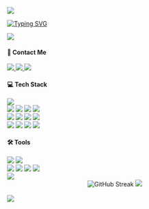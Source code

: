 <img src="https://capsule-render.vercel.app/api?type=rect&color=a8dfd6&height=50&section=header" />

<!-- 헤더 -->
<a href="https://git.io/typing-svg"><img src="https://readme-typing-svg.demolab.com?font=Fira+Code&weight=500&pause=1000&color=00A9AD&repeat=false&random=false&width=435&height=30&center=true&vCenter=true&lines=Front-End+Engineer%2C+Ayoung+Kim" alt="Typing SVG" /></a>

<img src="https://capsule-render.vercel.app/api?type=rect&color=f1faf8&height=3&section=header" />

<!-- 링크 -->
#### 💬 Contact Me
<a href="https://kimaydev.notion.site/kimaydev/FE-7a53f9f631f146c88c39413cd175a9d0" target="_blank">  
  <img src="https://img.shields.io/badge/Notion-black?style=for-the-badge&logo=Notion&logoColor=white">
</a>
<a href="mailto:kimaydev@gmail.com">
  <img src="https://img.shields.io/badge/gmail-EA4335?style=for-the-badge&logo=Gmail&logoColor=fff"/>
</a>
<a href="https://open.kakao.com/o/sAhCWDrf" target="_blank">
  <img src="https://img.shields.io/badge/KakaoTalk-FFCD00?style=for-the-badge&logo=KakaoTalk&logoColor=000"/>
</a>

<!-- 기술스택 -->
#### 💻 Tech Stack
<div>
  <img src="https://img.shields.io/badge/HTML5-E34F26?style=for-the-badge&logo=html5&logoColor=fff"/>
  <br/>
  <img src="https://img.shields.io/badge/CSS3-1572B6?style=for-the-badge&logo=css3&logoColor=fff"/>
  <img src="https://img.shields.io/badge/SASS-CC6699?style=for-the-badge&logo=sass&logoColor=fff"/>
  <img src="https://img.shields.io/badge/styled--components-DB7093?style=for-the-badge&logo=styledcomponents&logoColor=fff"/>
  <img src="https://img.shields.io/badge/Ant%20Design-0170FE?style=for-the-badge&logo=antdesign&logoColor=fff"/>
  <br/>
  <img src="https://img.shields.io/badge/JavaScript-F7DF1E?style=for-the-badge&logo=javascript&logoColor=fff"/>
  <img src="https://img.shields.io/badge/TypeScript-3178C6?style=for-the-badge&logo=typescript&logoColor=fff"/>
  <img src="https://img.shields.io/badge/React-20232A?style=for-the-badge&logo=react&logoColor=61DAFB"/>
  <img src="https://img.shields.io/badge/Next.js-000?logo=nextdotjs&logoColor=fff&style=for-the-badge"/>
  <br/>
  <img src="https://img.shields.io/badge/Axios-5A29E4?style=for-the-badge&logo=axios&logoColor=fff"/>
  <img src="https://img.shields.io/badge/tanstack%20query-FF4154?style=for-the-badge&logo=reactquery&logoColor=fff"/>
  <img src="https://img.shields.io/badge/recoil-3578E5?style=for-the-badge&logo=recoil&logoColor=fff"/>
  <img src="https://img.shields.io/badge/zustand-a56953?style=for-the-badge"/>
</div>

#### 🛠 Tools
<div>
  <img src="https://img.shields.io/badge/Postman-FF6C37?style=for-the-badge&logo=postman&logoColor=fff"/>
  <img src="https://img.shields.io/badge/-Swagger-%23Clojure?style=for-the-badge&logo=swagger&logoColor=white"/>
  <br/>
  <img src="https://img.shields.io/badge/Figma-F24E1E?style=for-the-badge&logo=figma&logoColor=white"/>
  <img src="https://img.shields.io/badge/Adobe%20Photoshop-31A8FF?style=for-the-badge&logo=Adobe%20Photoshop&logoColor=black"/>
  <img src="https://img.shields.io/badge/Adobe%20Illustrator-FF9A00?style=for-the-badge&logo=adobe%20illustrator&logoColor=white"/>
  <img src="https://img.shields.io/badge/Adobe%20XD-470137?style=for-the-badge&logo=Adobe%20XD&logoColor=#FF61F6"/>
</div>

<img src="https://capsule-render.vercel.app/api?type=rect&color=f1faf8&height=3&section=header" />

<!-- 프로그레스바 -->
<div align="center">
  <img src="https://streak-stats.demolab.com?user=kimaydev&theme=tokyonight-duo&card_width=600&border=E4E4E4&stroke=E4E4E4" alt="GitHub Streak" />
  <img src="https://github-readme-stats.vercel.app/api/top-langs/?username=kimaydev&layout=compact">  
</div>

<br/>

<img src="https://capsule-render.vercel.app/api?type=rect&color=b7e4dd&height=50&section=header" />

<!--
**kimaydev/kimaydev** is a ✨ _special_ ✨ repository because its `README.md` (this file) appears on your GitHub profile.

Here are some ideas to get you started:

- 🔭 I’m currently working on ...
- 🌱 I’m currently learning ...
- 👯 I’m looking to collaborate on ...
- 🤔 I’m looking for help with ...
- 💬 Ask me about ...
- 📫 How to reach me: ...
- 😄 Pronouns: ...
- ⚡ Fun fact: ...
-->
